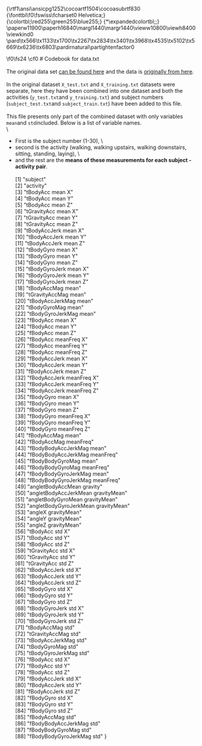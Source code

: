 {\rtf1\ansi\ansicpg1252\cocoartf1504\cocoasubrtf830
{\fonttbl\f0\fswiss\fcharset0 Helvetica;}
{\colortbl;\red255\green255\blue255;}
{\*\expandedcolortbl;;}
\paperw11900\paperh16840\margl1440\margr1440\vieww10800\viewh8400\viewkind0
\pard\tx566\tx1133\tx1700\tx2267\tx2834\tx3401\tx3968\tx4535\tx5102\tx5669\tx6236\tx6803\pardirnatural\partightenfactor0

\f0\fs24 \cf0 # Codebook for data.txt\
\
The original data set [can be found here](https://d396qusza40orc.cloudfront.net/getdata%2Fprojectfiles%2FUCI%20HAR%20Dataset.zip) and the data is [originally from here](http://archive.ics.uci.edu/ml/datasets/Human+Activity+Recognition+Using+Smartphones).\
\
In the original dataset `X_test.txt` and `X_training.txt` datasets were separate, here they have been combined into one dataset and both the activities (`y_test.txt`and `y_training.txt`) and subject numbers (`subject_test.txt`and `subject_train.txt`) have been added to this file.\
\
This file presents only part of the combined dataset with only variables `mean`and `std`included. Below is a list of variable names. \
\
* First is the subject number (1-30), \
* second is the activity (walking, walking upstairs, walking downstairs, sitting, standing, laying), \
* and the rest are the **means of these measurements for each subject - activity pair**. \
\
 [1] "subject"      \
 [2] "activity"                          \
 [3] "tBodyAcc mean X"                   \
 [4] "tBodyAcc mean Y"                   \
 [5] "tBodyAcc mean Z"                   \
 [6] "tGravityAcc mean X"                \
 [7] "tGravityAcc mean Y"                \
 [8] "tGravityAcc mean Z"                \
 [9] "tBodyAccJerk mean X"               \
[10] "tBodyAccJerk mean Y"               \
[11] "tBodyAccJerk mean Z"               \
[12] "tBodyGyro mean X"                  \
[13] "tBodyGyro mean Y"                  \
[14] "tBodyGyro mean Z"                  \
[15] "tBodyGyroJerk mean X"              \
[16] "tBodyGyroJerk mean Y"              \
[17] "tBodyGyroJerk mean Z"              \
[18] "tBodyAccMag mean"                  \
[19] "tGravityAccMag mean"               \
[20] "tBodyAccJerkMag mean"              \
[21] "tBodyGyroMag mean"                 \
[22] "tBodyGyroJerkMag mean"             \
[23] "fBodyAcc mean X"                   \
[24] "fBodyAcc mean Y"                   \
[25] "fBodyAcc mean Z"                   \
[26] "fBodyAcc meanFreq X"               \
[27] "fBodyAcc meanFreq Y"               \
[28] "fBodyAcc meanFreq Z"               \
[29] "fBodyAccJerk mean X"               \
[30] "fBodyAccJerk mean Y"               \
[31] "fBodyAccJerk mean Z"               \
[32] "fBodyAccJerk meanFreq X"           \
[33] "fBodyAccJerk meanFreq Y"           \
[34] "fBodyAccJerk meanFreq Z"           \
[35] "fBodyGyro mean X"                  \
[36] "fBodyGyro mean Y"                  \
[37] "fBodyGyro mean Z"                  \
[38] "fBodyGyro meanFreq X"              \
[39] "fBodyGyro meanFreq Y"              \
[40] "fBodyGyro meanFreq Z"              \
[41] "fBodyAccMag mean"                  \
[42] "fBodyAccMag meanFreq"              \
[43] "fBodyBodyAccJerkMag mean"          \
[44] "fBodyBodyAccJerkMag meanFreq"      \
[45] "fBodyBodyGyroMag mean"             \
[46] "fBodyBodyGyroMag meanFreq"         \
[47] "fBodyBodyGyroJerkMag mean"         \
[48] "fBodyBodyGyroJerkMag meanFreq"     \
[49] "angletBodyAccMean gravity"         \
[50] "angletBodyAccJerkMean gravityMean" \
[51] "angletBodyGyroMean gravityMean"    \
[52] "angletBodyGyroJerkMean gravityMean"\
[53] "angleX gravityMean"                \
[54] "angleY gravityMean"                \
[55] "angleZ gravityMean"                \
[56] "tBodyAcc std X"                    \
[57] "tBodyAcc std Y"                    \
[58] "tBodyAcc std Z"                    \
[59] "tGravityAcc std X"                 \
[60] "tGravityAcc std Y"                 \
[61] "tGravityAcc std Z"                 \
[62] "tBodyAccJerk std X"                \
[63] "tBodyAccJerk std Y"                \
[64] "tBodyAccJerk std Z"                \
[65] "tBodyGyro std X"                   \
[66] "tBodyGyro std Y"                   \
[67] "tBodyGyro std Z"                   \
[68] "tBodyGyroJerk std X"               \
[69] "tBodyGyroJerk std Y"               \
[70] "tBodyGyroJerk std Z"               \
[71] "tBodyAccMag std"                   \
[72] "tGravityAccMag std"                \
[73] "tBodyAccJerkMag std"               \
[74] "tBodyGyroMag std"                  \
[75] "tBodyGyroJerkMag std"              \
[76] "fBodyAcc std X"                    \
[77] "fBodyAcc std Y"                    \
[78] "fBodyAcc std Z"                    \
[79] "fBodyAccJerk std X"                \
[80] "fBodyAccJerk std Y"                \
[81] "fBodyAccJerk std Z"                \
[82] "fBodyGyro std X"                   \
[83] "fBodyGyro std Y"                   \
[84] "fBodyGyro std Z"                   \
[85] "fBodyAccMag std"                   \
[86] "fBodyBodyAccJerkMag std"           \
[87] "fBodyBodyGyroMag std"              \
[88] "fBodyBodyGyroJerkMag std"    }